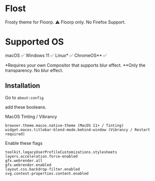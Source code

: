 # Flost
Frosty theme for Floorp. 
⚠️ Floorp only. No Firefox Support. 

# Supported OS

macOS ✅
Windows 11 ✅ 
Linux* ✅
ChromeOS** ✅

*Requires your own Compositor that supports blur effect. 
**Only the transparency. No blur effect. 

## Installation 
Go to `about:config`

add these booleans. 

MacOS Tinting / Vibrancy

    browser.theme.macos.native-theme (MacOS 11+ / Tinting)
    widget.macos.titlebar-blend-mode.behind-window (Vibrancy / Restart required)

Enable these flags

    toolkit.legacyUserProfileCustomizations.stylesheets
    layers.acceleration.force-enabled
    gfx.webrender.all
    gfx.webrender.enabled
    layout.css.backdrop-filter.enabled
    svg.context-properties.content.enabled
